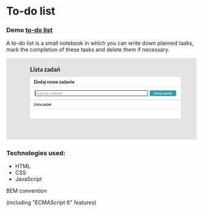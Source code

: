 # To-do list

### Demo [to-do list] 

A to-do list is a small notebook in which you can write down planned tasks, mark the completion of these tasks and delete them if necessary.

![to-do list](https://github.com/1288812/Homepage6/blob/master/images/000.gif?raw=true)

### Technologies used:
- HTML 
- CSS 
- JavaScript 

BEM convention

(including "ECMAScript 6" features)
















[to-do list]: <https://1288812.github.io/Homepage6/>
